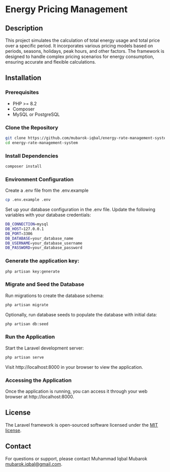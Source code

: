 # Energy Pricing Management

## Description

This project simulates the calculation of total energy usage and total price over a specific period. It incorporates various pricing models based on periods, seasons, holidays, peak hours, and other factors. The framework is designed to handle complex pricing scenarios for energy consumption, ensuring accurate and flexible calculations.

## Installation

### Prerequisites

- PHP >= 8.2
- Composer
- MySQL or PostgreSQL

### Clone the Repository

```bash
git clone https://github.com/mubarok-iqbal/energy-rate-management-system.git
cd energy-rate-management-system
```

### Install Dependencies

```bash
composer install
```

### Environment Configuration

Create a .env file from the .env.example

```bash
cp .env.example .env
```

Set up your database configuration in the .env file. Update the following variables with your database credentials:

```bash
DB_CONNECTION=mysql
DB_HOST=127.0.0.1
DB_PORT=3306
DB_DATABASE=your_database_name
DB_USERNAME=your_database_username
DB_PASSWORD=your_database_password
```

### Generate the application key:

```bash
php artisan key:generate
```

### Migrate and Seed the Database

Run migrations to create the database schema:

```bash
php artisan migrate
```

Optionally, run database seeds to populate the database with initial data:

```bash
php artisan db:seed
```

### Run the Application

Start the Laravel development server:

```bash
php artisan serve
```

Visit http://localhost:8000 in your browser to view the application.


### Accessing the Application

Once the application is running, you can access it through your web browser at http://localhost:8000.


## License

The Laravel framework is open-sourced software licensed under the [MIT license](https://opensource.org/licenses/MIT).


## Contact
For questions or support, please contact Muhammad Iqbal Mubarok [mubarok.iqbal@gmail.com](mailto:mubarok.iqbal@gmail.com).


